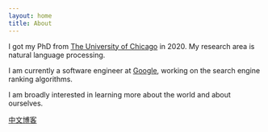 ```yaml
---
layout: home
title: About
---
```


I got my PhD from [The University of Chicago](https://www.cs.uchicago.edu/) in 2020. My research area is natural language processing. 

I am currently a software engineer at [Google](https://www.google.com/), working on the search engine ranking algorithms. 

I am broadly interested in learning more about the world and about ourselves. 

[中文博客](https://zeweichu.medium.com/)

